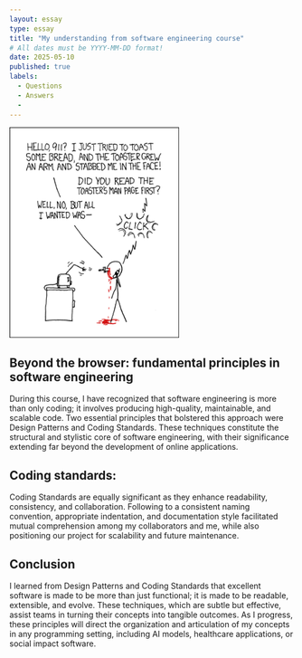 ```yaml
---
layout: essay
type: essay
title: "My understanding from software engineering course"
# All dates must be YYYY-MM-DD format!
date: 2025-05-10
published: true
labels:
  - Questions
  - Answers
  -
---
```


<img width="300px" class="rounded float-start pe-4" src="../img/smart-questions/rtfm.png">

## Beyond the browser: fundamental principles in software engineering
During this course, I have recognized that software engineering is more than only coding; it involves producing high-quality, maintainable, and scalable code. Two essential principles that bolstered this approach were Design Patterns and Coding Standards. These techniques constitute the structural and stylistic core of software engineering, with their significance extending far beyond the development of online applications.


## Coding standards: 
Coding Standards are equally significant as they enhance readability, consistency, and collaboration. Following to a consistent naming convention, appropriate indentation, and documentation style facilitated mutual comprehension among my collaborators and me, while also positioning our project for scalability and future maintenance.


## Conclusion

I learned from Design Patterns and Coding Standards that excellent software is made to be more than just functional; it is made to be readable, extensible, and evolve. These techniques, which are subtle but effective, assist teams in turning their concepts into tangible outcomes. As I progress, these principles will direct the organization and articulation of my concepts in any programming setting, including AI models, healthcare applications, or social impact software.
